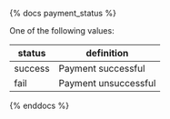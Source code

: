 {% docs payment_status %}
	
One of the following values: 

| status         | definition                                       |
|----------------|--------------------------------------------------|
| success        | Payment successful                               |
| fail           | Payment unsuccessful                                |                 |

{% enddocs %}